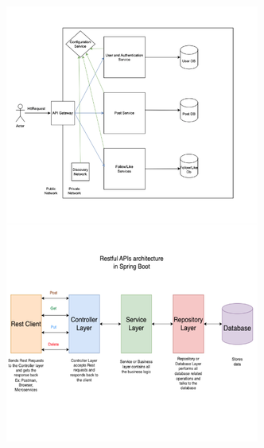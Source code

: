 ![screenshot](design-pics/Design-Document.png)
![screenshot](design-pics/Resful-APIs-Architecture.png)